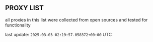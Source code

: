 ## PROXY LIST

all proxies in this list were collected from open sources and tested for functionality

last update: `2025-03-03 02:19:57.058372+00:00` UTC